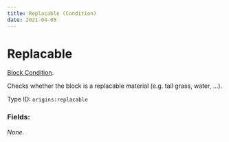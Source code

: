 ```yaml
---
title: Replacable (Condition)
date: 2021-04-05
---
```

# Replacable

[Block Condition](../block_conditions.md).

Checks whether the block is a replacable material (e.g. tall grass, water, ...).

Type ID: `origins:replacable`

### Fields:

_None._
